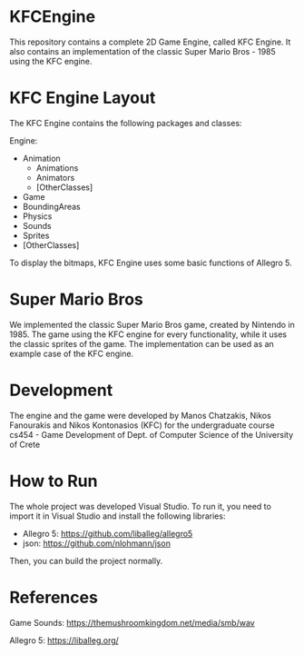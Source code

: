 # KFCEngine
This repository contains a complete 2D Game Engine, called KFC Engine. It also contains an implementation of the classic Super Mario Bros - 1985 using the KFC engine.

# KFC Engine Layout
The KFC Engine contains the following packages and classes:

Engine:
* Animation
	* Animations
	* Animators
	* [OtherClasses]
* Game
* BoundingAreas
* Physics
* Sounds
* Sprites
* [OtherClasses]

To display the bitmaps, KFC Engine uses some basic functions of Allegro 5.

# Super Mario Bros
We implemented the classic Super Mario Bros game, created by Nintendo in 1985. The game using the KFC engine for every functionality, while it uses the classic sprites of the game. The implementation can be used as an example case of the KFC engine.

# Development
The engine and the game were developed by Manos Chatzakis, Nikos Fanourakis and Nikos Kontonasios (KFC) for the undergraduate course cs454 - Game Development of Dept. of Computer Science of the University of Crete

# How to Run
The whole project was developed Visual Studio. To run it, you need to import it in Visual Studio and install the following libraries:
* Allegro 5: https://github.com/liballeg/allegro5
* json: https://github.com/nlohmann/json

Then, you can build the project normally.

# References
Game Sounds: https://themushroomkingdom.net/media/smb/wav

Allegro 5: https://liballeg.org/
